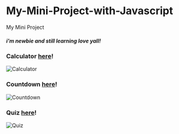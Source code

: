# My-Mini-Project-with-Javascript
My Mini Project
##### i'm newbie and still learning love yall!

### Calculator [here](https://github.com/watripledouble/My-Mini-Project-with-Javascript/tree/main/Javascript/calculator)!

![Calculator](https://i.pinimg.com/564x/7a/e6/11/7ae611f035fd546cc24aa88d008fcd19.jpg)

### Countdown [here](https://github.com/watripledouble/My-Mini-Project-with-Javascript/tree/main/Javascript/coundown-timer)!

![Countdown](https://i.pinimg.com/originals/99/9f/63/999f634248320186d111d1a3939aaa56.jpg)

### Quiz [here](https://github.com/watripledouble/My-Mini-Project-with-Javascript/tree/main/Javascript/Quiz)!

![Quiz](https://i.pinimg.com/564x/c2/85/35/c28535d4c9368155dec05ca85e7e47ad.jpg)
